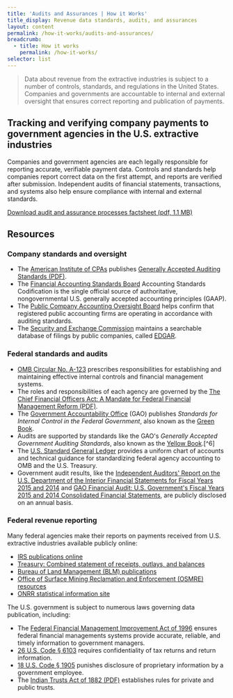 ```yaml
---
title: 'Audits and Assurances | How it Works'
title_display: Revenue data standards, audits, and assurances
layout: content
permalink: /how-it-works/audits-and-assurances/
breadcrumb:
  - title: How it works
    permalink: /how-it-works/
selector: list
---
```


> Data about revenue from the extractive industries is subject to a number of controls, standards, and regulations in the United States. Companies and governments are accountable to internal and external oversight that ensures correct reporting and publication of payments.

## Tracking and verifying company payments to government agencies in the U.S. extractive industries

Companies and government agencies are each legally responsible for reporting accurate, verifiable payment data. Controls and standards help companies report correct data on the first attempt, and reports are verified after submission. Independent audits of financial statements, transactions, and systems also help ensure compliance with internal and external standards.

<a href="{{site.baseurl}}/downloads/USEITI_budget-audit-factsheet_2016-08-17.pdf" class="button-tertiary"><icon class="icon-cloud icon-padded"></icon>Download audit and assurance processes factsheet (pdf, 1.1 MB)</a>

## Resources

### Company standards and oversight

* The [American Institute of CPAs](http://www.aicpa.org/Pages/default.aspx) publishes [Generally Accepted Auditing Standards (PDF)](http://www.aicpa.org/Research/Standards/AuditAttest/DownloadableDocuments/AU-00150.pdf).
* The [Financial Accounting Standards Board](http://www.fasb.org/jsp/FASB/Page/LandingPage&cid=1175805317350) Accounting Standards Codification is the single official source of authoritative, nongovernmental U.S. generally accepted accounting principles (GAAP).
* The [Public Company Accounting Oversight Board](https://pcaobus.org/Pages/default.aspx) helps confirm that registered public accounting firms are operating in accordance with auditing standards.
* The [Security and Exchange Commission](https://www.sec.gov/) maintains a searchable database of filings by public companies, called [EDGAR](https://www.sec.gov/edgar/searchedgar/companysearch.html).

### Federal standards and audits

- [OMB Circular No. A-123](https://www.whitehouse.gov/omb/circulars_a123_rev) prescribes responsibilities for establishing and maintaining effective internal controls and financial management systems.
- The roles and responsibilities of each agency are governed by the [The Chief Financial Officers Act: A Mandate for Federal Financial Management Reform (PDF)](http://www.gao.gov/special.pubs/af12194.pdf).
- The [Government Accountability Office](http://www.gao.gov/) (GAO) publishes _Standards for Internal Control in the Federal Government_, also known as the [Green Book](http://www.gao.gov/greenbook/overview).
- Audits are supported by standards like the GAO's _Generally Accepted Government Auditing Standards_, also known as the [Yellow Book](http://www.gao.gov/yellowbook/overview).[^6]
- The [U.S. Standard General Ledger](https://www.fiscal.treasury.gov/fsreports/ref/ussgl/ussgl_home.htm) provides a uniform chart of accounts and technical guidance for standardizing federal agency accounting to OMB and the U.S. Treasury.
- Government audit results, like the [Independent Auditors' Report on the U.S. Department of the Interior Financial Statements for Fiscal Years 2015 and 2014](https://www.doioig.gov/reports/independent-auditors-report-us-department-interior-financial-statements-fiscal-years-2015) and [GAO Financial Audit: U.S. Government's Fiscal Years 2015 and 2014 Consolidated Financial Statements](http://www.gao.gov/products/GAO-16-357R), are publicly disclosed on an annual basis.

### Federal revenue reporting

Many federal agencies make their reports on payments received from U.S. extractive industries available publicly online:

- [IRS publications online](https://www.irs.gov/publications/)
- [Treasury: Combined statement of receipts, outlays, and balances](https://www.fiscal.treasury.gov/fsreports/rpt/combStmt/current_rpt.htm)
- [Bureau of Land Management (BLM) publications](http://www.blm.gov/wo/st/en/info/blm-library/publications/blm_publications.html)
- [Office of Surface Mining Reclamation and Enforcement (OSMRE) resources](http://www.osmre.gov/resources/InformationFor.shtm)
- [ONRR statistical information site](http://statistics.onrr.gov/)

The U.S. government is subject to numerous laws governing data publication, including:

- The [Federal Financial Management Improvement Act of 1996](https://www.whitehouse.gov/omb/financial_ffs_ffmia) ensures federal financial managements systems provide accurate, reliable, and timely information to government managers.
- [26 U.S. Code § 6103](https://www.law.cornell.edu/uscode/text/26/6103) requires confidentiality of tax returns and return information.
- [18 U.S. Code § 1905](https://www.law.cornell.edu/uscode/text/18/1905) punishes disclosure of proprietary information by a government employee.
- The [Indian Trusts Act of 1882 (PDF)](http://www.bu.edu/bucflp/files/2012/01/Indian-Trusts-Act-No.-2.pdf) establishes rules for private and public trusts.
